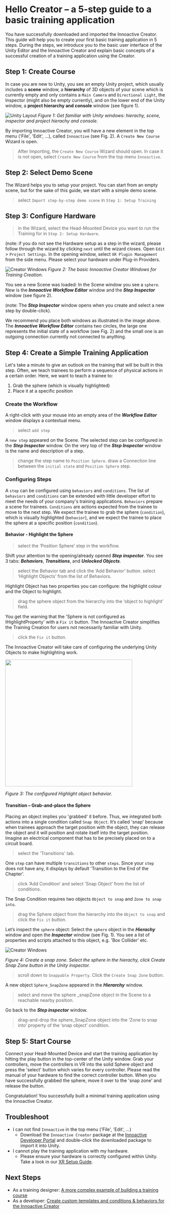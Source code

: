 # Hello Creator – a 5-step guide to a basic training application

You have successfully downloaded and imported the Innoactive Creator. This guide will help you to create your first basic training application in 5 steps. During the steps, we introduce you to the basic user interface of the Unity Editor and the Innoactive Creator and explain basic concepts of a successful creation of a training application using the Creator.

## Step 1: Create Course

In case you are new to Unity, you see an empty Unity project, which usually includes a **scene** window, a **hierarchy** of 3D objects of your scene which is currently empty and only contains a `Main Camera` and `Directional Light`, the Inspector (might also be empty currently), and on the lower end of the Unity window, a **project hierarchy and console** window (see figure 1).

![Unity Layout](../images/step-by-step-guides/unityWindows.jpg "Getting Familiar with Unity - The Unity Layout")
*Figure 1: Get familiar with Unity windows: hierachy, scene, inspector and project hierachy and console.*

By importing Innoactive Creator, you will have a new element in the top menu ('File', 'Edit', …), called `Innoactive` (see Fig. 2). A `Create New Course` Wizard is open.

  > After Importing, the `Create New Course` Wizard should open. In case it is not open, select `Create New Course` from the top menu `Innoactive`.

## Step 2: Select Demo Scene

The Wizard helps you to setup your project. You can start from an empty scene, but for the sake of this guide, we start with a simple demo scene.

> select `Import step-by-step demo scene` in `Step 1: Setup Training`

## Step 3: Configure Hardware

> in the Wizard, select the Head-Mounted Device you want to run the Training for in `Step 2: Setup Hardware`.

(note: if you do not see the Hardware setup as a step in the wizard, please follow through the wizard by clicking `next` until the wizard closes. Open `Edit` > `Project Settings`. In the opening window, select `XR Plugin Management` from the side menu. Please select your hardware under Plug-in Providers.

![Creator Windows](../images/step-by-step-guides/creatorWindows.jpg "Getting Familiar with Unity - The Creator Layout")
*Figure 2: The basic Innoactive Creator Windows for Training Creation.*

You see a new Scene was loaded: In the Scene window you see a `sphere`. New is the ***Innoactive Workflow Editor*** window and the ***Step Inspector*** window (see figure 2). 

(note: The ***Step Inspector*** window opens when you create and select a new step by double-click). 

We recommend you place both windows as illustrated in the image above.
The ***Innoactive Workflow Editor*** contains two circles, the large one represents the initial state of a workflow (see Fig. 2) and the small one is an outgoing connection currently not connected to anything.

## Step 4: Create a Simple Training Application

Let's take a minute to give an outlook on the training that will be built in this step. Often, we teach trainees to perform a sequence of physical actions in a certain order. Here, we want to teach a trainee to:

1. Grab the sphere (which is visually highlighted)
2. Place it at a specific position

### Create the Workflow

A right-click with your mouse into an empty area of the ***Workflow Editor*** window displays a contextual menu.

> select `add step`

A `new step` appeared on the Scene. The selected step can be configured in the ***Step Inspector*** window. On the very top of the ***Step Inspector*** window is the name and description of a step.

> change the step name to `Position Sphere`.
> draw a Connection line between the `initial state` and `Position Sphere` step.

### Configuring Steps

A `step` can be configured using `behaviors` and `conditions`. The list of `behaviors` and `conditions` can be extended with little developer effort to meet the needs of your company's training applications. 
`Behaviors` prepare a scene for trainees. `Conditions` are actions expected from the trainee to move to the next step. We expect the trainee to grab the sphere (`condition`), which is visually highlighted (`behavior`), and we expect the trainee to place the sphere at a specific position (`condition`).

#### Behavior - Highlight the Sphere

> select the ‘Position Sphere’ step in the workflow.

Shift your attention to the opening/already opened ***Step inspector***. You see 3 tabs: ***Behaviors***, ***Transitions***, and ***Unlocked Objects***.

> select the Behavior tab and click the ‘Add Behavior’ button.
> select ‘Highlight Objects’ from the list of Behaviors.

Highlight Object has two properties you can configure: the highlight colour and the Object to highlight.

> drag the sphere object from the hierarchy into the ‘object to highlight’ field.

You get the warning that the 'Sphere is not configured as IHighlightProperty' with a `Fix it` button. The Innoactive Creator simplifies the Training Creation for users not necessarily familiar with Unity.

> click the `Fix it` button.

The Innoactive Creator will take care of configuring the underlying Unity Objects to make highlighting work.

<img src="../images/step-by-step-guides/behavior.jpg" width="400">

 *Figure 3: The configured Highlight object behavior.*

#### Transition – Grab-and-place the Sphere

Placing an object implies you 'grabbed' it before. Thus, we integrated both actions into a single condition called `Snap Object`. It’s called 'snap' because when trainees approach the target position with the object, they can release the object and it will position and rotate itself into the target position. Imagine an electrical component that has to be precisely placed on to a circuit board. 

> select the 'Transitions' tab.

One `step` can have multiple `transitions` to other `steps`. Since your `step` does not have any, it displays by default 'Transition to the End of the Chapter'.

> click ‘Add Condition’ and select ‘Snap Object’ from the list of conditions.

The Snap Condition requires two objects `Object to snap` and `Zone to snap into`.

> drag the Sphere object from the hierarchy into the `Object to snap` and click the `Fix it` button.

Let’s inspect the `sphere` object: Select the `sphere` object in the ***Hierachy*** window and open the ***Inspector*** window (see Fig. 1). You see a list of properties and scripts attached to this object, e.g. 'Box Collider' etc.

![Creator Windows](../images/step-by-step-guides/createSnapZone.jpg "Getting Familiar with Unity - The Creator Layout")

 *Figure 4: Create a snap zone. Select the sphere in the hierachy, click Create Snap Zone button in the Unity inspector.*

> scroll down to `Snappable Property`. Click the `Create Snap Zone` button.

A new object `Sphere_SnapZone` appeared in the ***Hierarchy*** window.

> select and move the sphere _snapZone object in the Scene to a reachable nearby position.

Go back to the ***Step inspector*** window.
> drag-and-drop the sphere_SnapZone object into the ‘Zone to snap into’ property of the ‘snap object’ condition.

## Step 5: Start Course

Connect your Head-Mounted Device and start the training application by hitting the play button in the top-center of the Unity window. Grab your controllers, move the controllers in VR into the solid Sphere object and press the 'select' button which varies for every controller. Please read the manual of your hardware to find the correct controller button. When you have successfully grabbed the sphere, move it over to the 'snap zone' and release the button.

Congratulation! You successfully built a minimal training application using the Innoactive Creator.

## Troubleshoot

- I can not find `Innoactive` in the top menu ('File', 'Edit', …)
  - Download the `Innoactive Creator` package at the [Innoactive Developer Portal](http://developers.innoactive.de/creator/releases/) and double-click the downloaded package to import it into Unity. 
- I cannot play the training application with my hardware.
  - Please ensure your hardware is correctly configured within Unity. Take a look in our [XR Setup Guide](../setup-guides/03-xr-setup.md).
  
## Next Steps

- As a training designer: [A more complex example of building a training course](../getting-started/designer.md)
- As a developer: [Create custom templates and conditions & behaviors for the Innoactive Creator](../getting-started/developer.md)
